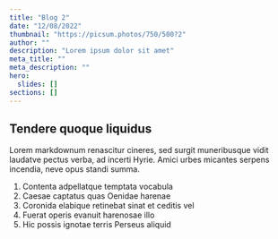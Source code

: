 ```yaml
---
title: "Blog 2"
date: "12/08/2022"
thumbnail: "https://picsum.photos/750/500?2"
author: ""
description: "Lorem ipsum dolor sit amet"
meta_title: ""
meta_description: ""
hero:
  slides: []
sections: []
---
```


## Tendere quoque liquidus

Lorem markdownum renascitur cineres, sed surgit muneribusque vidit laudatve
pectus verba, ad incerti Hyrie. Amici urbes micantes serpens incendia, neve opus
standi summa.

1. Contenta adpellatque temptata vocabula
2. Caesae captatus quas Oenidae harenae
3. Coronida elabique retinebat sinat et ceditis vel
4. Fuerat operis evanuit harenosae illo
5. Hic possis ignotae terris Perseus aliquid

